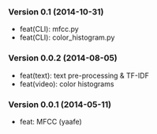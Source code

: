 ### Version 0.1 (2014-10-31)

  - feat(CLI): mfcc.py
  - feat(CLI): color_histogram.py

### Version 0.0.2 (2014-08-05)

  - feat(text): text pre-processing & TF-IDF
  - feat(video): color histograms

### Version 0.0.1 (2014-05-11)

  - feat: MFCC (yaafe)
